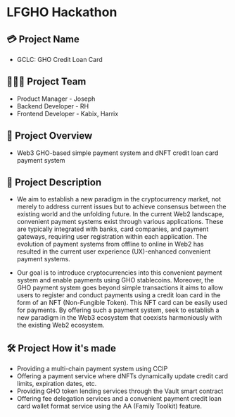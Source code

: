 # LFGHO Hackathon

## 💳 Project Name
- GCLC: GHO Credit Loan Card

## 👨🏼‍💻 Project Team
- Product Manager - Joseph
- Backend Developer - RH
- Frontend Developer - Kabix, Harrix

## 🧾 Project Overview
- Web3 GHO-based simple payment system and dNFT credit loan card payment system

## 📖 Project Description
- We aim to establish a new paradigm in the cryptocurrency market, not merely to address current issues but to achieve consensus between the existing world and the unfolding future.
In the current Web2 landscape, convenient payment systems exist through various applications. These are typically integrated with banks, card companies, and payment gateways, requiring user registration within each application. The evolution of payment systems from offline to online in Web2 has resulted in the current user experience (UX)-enhanced convenient payment systems.

- Our goal is to introduce cryptocurrencies into this convenient payment system and enable payments using GHO stablecoins. Moreover, the GHO payment system goes beyond simple transactions it aims to allow users to register and conduct payments using a credit loan card in the form of an NFT (Non-Fungible Token). This NFT card can be easily used for payments. By offering such a payment system, seek to establish a new paradigm in the Web3 ecosystem that coexists harmoniously with the existing Web2 ecosystem.

## 🛠️ Project How it's made
- Providing a multi-chain payment system using CCIP
- Offering a payment service where dNFTs dynamically update credit card limits, expiration dates, etc.
- Providing GHO token lending services through the Vault smart contract
- Offering fee delegation services and a convenient payment credit loan card wallet format service using the AA (Family Toolkit) feature.

